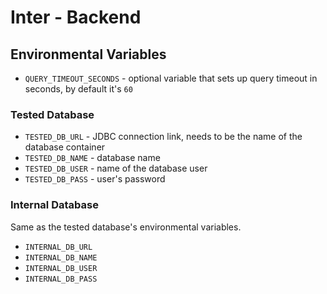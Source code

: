 # Inter - Backend

## Environmental Variables

- `QUERY_TIMEOUT_SECONDS` - optional variable that sets up query timeout in seconds, by default it's `60`

### Tested Database

- `TESTED_DB_URL` - JDBC connection link, needs to be the name of the database container
- `TESTED_DB_NAME` - database name
- `TESTED_DB_USER` - name of the database user
- `TESTED_DB_PASS` - user's password

### Internal Database

Same as the tested database's environmental variables.

- `INTERNAL_DB_URL`
- `INTERNAL_DB_NAME`
- `INTERNAL_DB_USER`
- `INTERNAL_DB_PASS`

